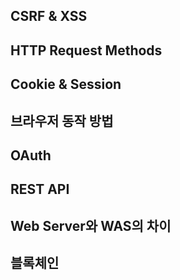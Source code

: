 ## CSRF & XSS

## HTTP Request Methods

## Cookie & Session

## 브라우저 동작 방법

## OAuth

## REST API

## Web Server와 WAS의 차이

## 블록체인